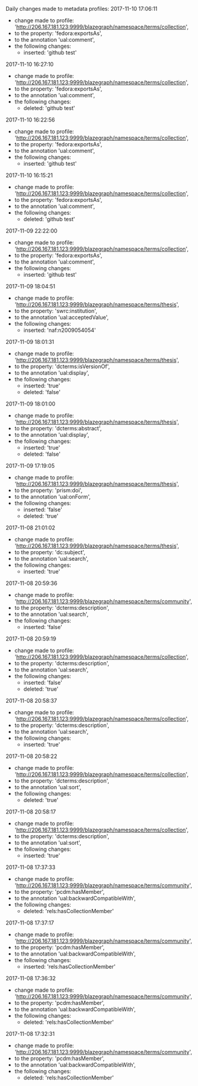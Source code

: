 Daily changes made to metadata profiles:
2017-11-10 17:06:11
  - change made to profile: 'http://206.167.181.123:9999/blazegraph/namespace/terms/collection',
  - to the property: 'fedora:exportsAs',
  - to the annotation 'ual:comment',
  - the following changes:
    - inserted: 'github test'

				
2017-11-10 16:27:10
  - change made to profile: 'http://206.167.181.123:9999/blazegraph/namespace/terms/collection',
  - to the property: 'fedora:exportsAs',
  - to the annotation 'ual:comment',
  - the following changes:
    - deleted: 'github test'

				
2017-11-10 16:22:56
  - change made to profile: 'http://206.167.181.123:9999/blazegraph/namespace/terms/collection',
  - to the property: 'fedora:exportsAs',
  - to the annotation 'ual:comment',
  - the following changes:
    - inserted: 'github test'

				
2017-11-10 16:15:21
  - change made to profile: 'http://206.167.181.123:9999/blazegraph/namespace/terms/collection',
  - to the property: 'fedora:exportsAs',
  - to the annotation 'ual:comment',
  - the following changes:
    - deleted: 'github test'

				
2017-11-09 22:22:00
  - change made to profile: 'http://206.167.181.123:9999/blazegraph/namespace/terms/collection',
  - to the property: 'fedora:exportsAs',
  - to the annotation 'ual:comment',
  - the following changes:
    - inserted: 'github test'

				
2017-11-09 18:04:51
  - change made to profile: 'http://206.167.181.123:9999/blazegraph/namespace/terms/thesis',
  - to the property: 'swrc:institution',
  - to the annotation 'ual:acceptedValue',
  - the following changes:
    - inserted: 'naf:n2009054054'

				
2017-11-09 18:01:31
  - change made to profile: 'http://206.167.181.123:9999/blazegraph/namespace/terms/thesis',
  - to the property: 'dcterms:isVersionOf',
  - to the annotation 'ual:display',
  - the following changes:
    - inserted: 'true'
    - deleted: 'false'

				
2017-11-09 18:01:00
  - change made to profile: 'http://206.167.181.123:9999/blazegraph/namespace/terms/thesis',
  - to the property: 'dcterms:abstract',
  - to the annotation 'ual:display',
  - the following changes:
    - inserted: 'true'
    - deleted: 'false'

				
2017-11-09 17:19:05
  - change made to profile: 'http://206.167.181.123:9999/blazegraph/namespace/terms/thesis',
  - to the property: 'prism:doi',
  - to the annotation 'ual:onForm',
  - the following changes:
    - inserted: 'false'
    - deleted: 'true'

				
2017-11-08 21:01:02
  - change made to profile: 'http://206.167.181.123:9999/blazegraph/namespace/terms/thesis',
  - to the property: 'dc:subject',
  - to the annotation 'ual:search',
  - the following changes:
    - inserted: 'true'

				
2017-11-08 20:59:36
  - change made to profile: 'http://206.167.181.123:9999/blazegraph/namespace/terms/community',
  - to the property: 'dcterms:description',
  - to the annotation 'ual:search',
  - the following changes:
    - inserted: 'false'

				
2017-11-08 20:59:19
  - change made to profile: 'http://206.167.181.123:9999/blazegraph/namespace/terms/collection',
  - to the property: 'dcterms:description',
  - to the annotation 'ual:search',
  - the following changes:
    - inserted: 'false'
    - deleted: 'true'

				
2017-11-08 20:58:37
  - change made to profile: 'http://206.167.181.123:9999/blazegraph/namespace/terms/collection',
  - to the property: 'dcterms:description',
  - to the annotation 'ual:search',
  - the following changes:
    - inserted: 'true'

				
2017-11-08 20:58:22
  - change made to profile: 'http://206.167.181.123:9999/blazegraph/namespace/terms/collection',
  - to the property: 'dcterms:description',
  - to the annotation 'ual:sort',
  - the following changes:
    - deleted: 'true'

				
2017-11-08 20:58:17
  - change made to profile: 'http://206.167.181.123:9999/blazegraph/namespace/terms/collection',
  - to the property: 'dcterms:description',
  - to the annotation 'ual:sort',
  - the following changes:
    - inserted: 'true'

				
2017-11-08 17:37:33
  - change made to profile: 'http://206.167.181.123:9999/blazegraph/namespace/terms/community',
  - to the property: 'pcdm:hasMember',
  - to the annotation 'ual:backwardCompatibleWith',
  - the following changes:
    - deleted: 'rels:hasCollectionMember'

				
2017-11-08 17:37:17
  - change made to profile: 'http://206.167.181.123:9999/blazegraph/namespace/terms/community',
  - to the property: 'pcdm:hasMember',
  - to the annotation 'ual:backwardCompatibleWith',
  - the following changes:
    - inserted: 'rels:hasCollectionMember'

				
2017-11-08 17:36:32
  - change made to profile: 'http://206.167.181.123:9999/blazegraph/namespace/terms/community',
  - to the property: 'pcdm:hasMember',
  - to the annotation 'ual:backwardCompatibleWith',
  - the following changes:
    - deleted: 'rels:hasCollectionMember'

				
2017-11-08 17:32:31
  - change made to profile: 'http://206.167.181.123:9999/blazegraph/namespace/terms/community',
  - to the property: 'pcdm:hasMember',
  - to the annotation 'ual:backwardCompatibleWith',
  - the following changes:
    - deleted: 'rels:hasCollectionMember'

				